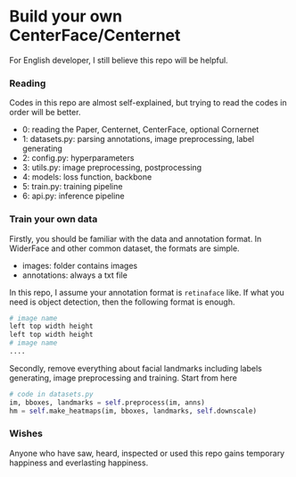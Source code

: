# Build your own CenterFace/Centernet

For English developer, I still believe this repo will be helpful.

### Reading

Codes in this repo are almost self-explained, but trying to read the codes in order will be better.

- 0: reading the Paper, Centernet, CenterFace, optional Cornernet
- 1: datasets.py: parsing annotations, image preprocessing, label generating
- 2: config.py: hyperparameters
- 3: utils.py: image preprocessing, postprocessing
- 4: models: loss function, backbone
- 5: train.py: training pipeline
- 6: api.py: inference pipeline

### Train your own data

Firstly, you should be familiar with the data and annotation format. In WiderFace and other common dataset, the formats are simple.

- images: folder contains images
- annotations: always a txt file

In this repo, I assume your annotation format is `retinaface` like. If what you need is object detection, then the following format is enough.

```sh
# image name
left top width height
left top width height
# image name
....
```

Secondly, remove everything about facial landmarks including labels generating, image preprocessing and training. Start from here

```py
# code in datasets.py
im, bboxes, landmarks = self.preprocess(im, anns)
hm = self.make_heatmaps(im, bboxes, landmarks, self.downscale)
```

### Wishes

Anyone who have saw, heard, inspected or used this repo gains temporary happiness and everlasting happiness.
